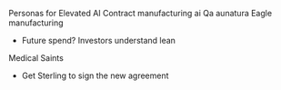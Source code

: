 Personas for Elevated AI
Contract manufacturing ai
Qa aunatura
Eagle manufacturing
- Future spend?
Investors understand lean

Medical Saints
* Get Sterling to sign the new agreement